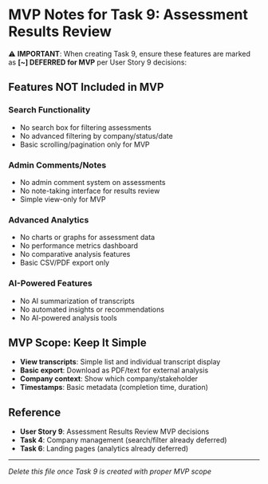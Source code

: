 # MVP Notes for Task 9: Assessment Results Review

⚠️ **IMPORTANT**: When creating Task 9, ensure these features are marked as **[~] DEFERRED for MVP** per User Story 9 decisions:

## Features NOT Included in MVP

### Search Functionality
- No search box for filtering assessments
- No advanced filtering by company/status/date
- Basic scrolling/pagination only for MVP

### Admin Comments/Notes
- No admin comment system on assessments  
- No note-taking interface for results review
- Simple view-only for MVP

### Advanced Analytics
- No charts or graphs for assessment data
- No performance metrics dashboard
- No comparative analysis features
- Basic CSV/PDF export only

### AI-Powered Features
- No AI summarization of transcripts
- No automated insights or recommendations
- No AI-powered analysis tools

## MVP Scope: Keep It Simple
- **View transcripts**: Simple list and individual transcript display
- **Basic export**: Download as PDF/text for external analysis
- **Company context**: Show which company/stakeholder
- **Timestamps**: Basic metadata (completion time, duration)

## Reference
- **User Story 9**: Assessment Results Review MVP decisions
- **Task 4**: Company management (search/filter already deferred)
- **Task 6**: Landing pages (analytics already deferred)

---
*Delete this file once Task 9 is created with proper MVP scope* 